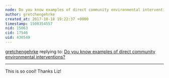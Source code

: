 ```yaml
---
node: Do you know examples of direct community environmental interventions?
author: gretchengehrke
created_at: 2017-10-18 19:22:37 +0000
timestamp: 1508354557
nid: 15063
cid: 17546
uid: 430549
---
```




[gretchengehrke](../profile/gretchengehrke) replying to: [Do you know examples of direct community environmental interventions?](../notes/gretchengehrke/10-17-2017/do-you-know-examples-of-direct-community-environmental-interventions)

----
This is so cool! Thanks Liz!
